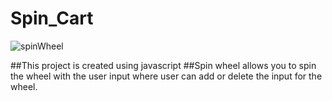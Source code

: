 # Spin_Cart
![spinWheel](https://github.com/LakshmiFarkas/Spin_Cart/assets/133769026/219a2c26-31df-4d33-9001-5742c1b8b69b)

##This project is created using javascript
##Spin wheel allows you to spin the wheel with the user input where user can add or delete the input for the wheel.
